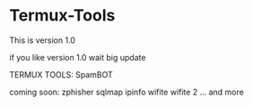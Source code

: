 # Termux-Tools

This is version 1.0

if you like version 1.0 wait big update

TERMUX TOOLS:
SpamBOT

coming soon:
zphisher
sqlmap
ipinfo
wifite
wifite 2
...
and more

